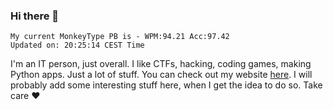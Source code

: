 ### Hi there 👋
<!-- PB START -->
```
My current MonkeyType PB is - WPM:94.21 Acc:97.42
Updated on: 20:25:14 CEST Time
```
<!-- PB END -->
I'm an IT person, just overall. I like CTFs, hacking, coding games, making Python apps. Just a lot of stuff.
You can check out my website [here](https://skill3472.github.io/).
I will probably add some interesting stuff here, when I get the idea to do so. Take care ❤️
